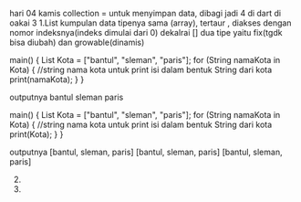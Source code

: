hari  04 kamis 
collection = untuk menyimpan data, dibagi jadi 4 
di dart di oakai 3
1.List
kumpulan data tipenya sama (array), tertaur , diakses dengan nomor indeksnya(indeks dimulai dari 0) 
dekalrai [] 
dua tipe yaitu fix(tgdk bisa diubah) dan growable(dinamis)

main() {
  List<String> Kota = ["bantul", "sleman", "paris"];
  for (String namaKota in Kota) {
    //string nama kota untuk print isi dalam bentuk String dari kota
    print(namaKota);
  }
}

outputnya 
bantul
sleman
paris

main() {
  List<String> Kota = ["bantul", "sleman", "paris"];
  for (String namaKota in Kota) {
    //string nama kota untuk print isi dalam bentuk String dari kota
    print(Kota);
  }
}

outputnya
[bantul, sleman, paris]
[bantul, sleman, paris]
[bantul, sleman, paris]



2.
3.